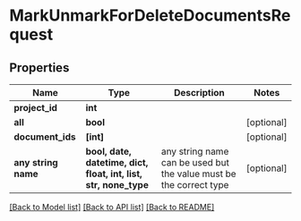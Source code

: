 # MarkUnmarkForDeleteDocumentsRequest


## Properties
Name | Type | Description | Notes
------------ | ------------- | ------------- | -------------
**project_id** | **int** |  | 
**all** | **bool** |  | [optional] 
**document_ids** | **[int]** |  | [optional] 
**any string name** | **bool, date, datetime, dict, float, int, list, str, none_type** | any string name can be used but the value must be the correct type | [optional]

[[Back to Model list]](../README.md#documentation-for-models) [[Back to API list]](../README.md#documentation-for-api-endpoints) [[Back to README]](../README.md)


